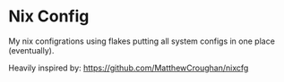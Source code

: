 # Nix Config

My nix configrations using flakes putting all system configs in one place (eventually).

Heavily inspired by: https://github.com/MatthewCroughan/nixcfg
